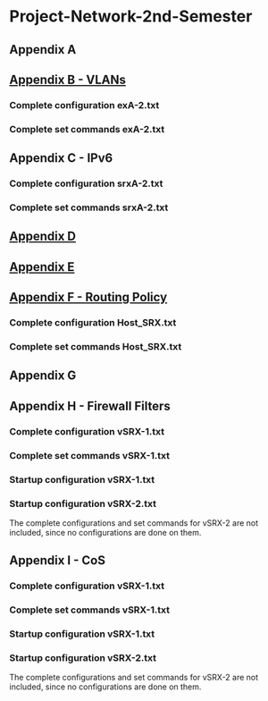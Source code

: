 # Project-Network-2nd-Semester
## Appendix A
## [Appendix B - VLANs](https://github.com/Helweg/Project-Network-2nd-Semester/blob/master/APPENDIX%20B/README.md)
### Complete configuration exA-2.txt
### Complete set commands exA-2.txt
## Appendix C - IPv6
### Complete configuration srxA-2.txt
### Complete set commands srxA-2.txt


## [Appendix D](https://github.com/Helweg/Project-Network-2nd-Semester/blob/master/APPENDIX%20D/README.md)


## [Appendix E](https://github.com/Helweg/Project-Network-2nd-Semester/blob/master/APPENDIX%20E/README.md)


## [Appendix F - Routing Policy](https://github.com/Helweg/Project-Network-2nd-Semester/blob/master/APPENDIX%20F/README.md)
### Complete configuration Host_SRX.txt
### Complete set commands Host_SRX.txt
## Appendix G
## Appendix H - Firewall Filters
### Complete configuration vSRX-1.txt
### Complete set commands vSRX-1.txt
### Startup configuration vSRX-1.txt
### Startup configuration vSRX-2.txt
The complete configurations and set commands for vSRX-2 are not included, since no configurations are done on them.
## Appendix I - CoS
### Complete configuration vSRX-1.txt
### Complete set commands vSRX-1.txt
### Startup configuration vSRX-1.txt
### Startup configuration vSRX-2.txt
The complete configurations and set commands for vSRX-2 are not included, since no configurations are done on them.
